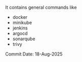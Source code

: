 It contains general commands like

- docker
- minikube
- jenkins
- argocd
- sonarqube
- trivy 


Commit Date: 18-Aug-2025
